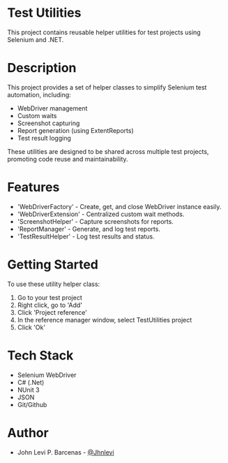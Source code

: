 # Test Utilities

This project contains reusable helper utilities for test projects using Selenium and .NET.

# Description

This project provides a set of helper classes to simplify Selenium test automation, including:

- WebDriver management
- Custom waits
- Screenshot capturing
- Report generation (using ExtentReports)
- Test result logging

These utilities are designed to be shared across multiple test projects, promoting code reuse and maintainability.

# Features

- 'WebDriverFactory' - Create, get, and close WebDriver instance easily.
- 'WebDriverExtension' - Centralized custom wait methods.
- 'ScreenshotHelper' - Capture screenshots for reports. 
- 'ReportManager' - Generate, and log test reports.
- 'TestResultHelper' - Log test results and status.

# Getting Started

To use these utility helper class:

1. Go to your test project
2. Right click, go to 'Add'
3. Click 'Project reference'
4. In the reference manager window, select TestUtilities project
5. Click 'Ok'

# Tech Stack

- Selenium WebDriver
- C# (.Net)
- NUnit 3
- JSON
- Git/Github

# Author

- John Levi P. Barcenas - [@Jhnlevi](https://github.com/Jhnlevi)